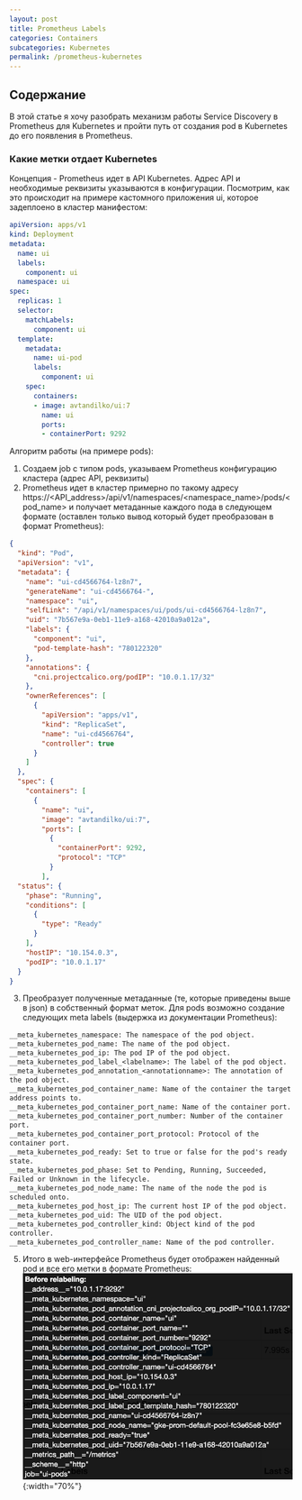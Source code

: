 ```yaml
---
layout: post
title: Prometheus Labels
categories: Containers
subcategories: Kubernetes
permalink: /prometheus-kubernetes
---
```


## Содержание

В этой статье я хочу разобрать механизм работы Service Discovery в Prometheus для Kubernetes и пройти путь от создания pod в Kubernetes до его появления в Prometheus.

### Какие метки отдает Kubernetes

Концепция - Prometheus идет в API Kubernetes. Адрес API и необходимые реквизиты указываются в конфигурации. Посмотрим, как это происходит на примере кастомного приложения ui, которое задеплоено в кластер манифестом:

```yaml
apiVersion: apps/v1
kind: Deployment
metadata:
  name: ui
  labels:
    component: ui
  namespace: ui
spec:
  replicas: 1
  selector:
    matchLabels:
      component: ui
  template:
    metadata:
      name: ui-pod
      labels:
        component: ui
    spec:
      containers:
      - image: avtandilko/ui:7
        name: ui
        ports:
        - containerPort: 9292
```

Алгоритм работы (на примере pods):

1. Создаем job с типом pods, указываем Prometheus конфигурацию кластера (адрес API, реквизиты)
2. Prometheus идет в кластер примерно по такому адресу https://<API_address>/api/v1/namespaces/<namespace_name>/pods/<pod_name> и получает метаданные каждого пода в следующем формате (оставлен только вывод который будет преобразован в формат Prometheus):

```json
{
  "kind": "Pod",
  "apiVersion": "v1",
  "metadata": {
    "name": "ui-cd4566764-lz8n7",
    "generateName": "ui-cd4566764-",
    "namespace": "ui",
    "selfLink": "/api/v1/namespaces/ui/pods/ui-cd4566764-lz8n7",
    "uid": "7b567e9a-0eb1-11e9-a168-42010a9a012a",
    "labels": {
      "component": "ui",
      "pod-template-hash": "780122320"
    },
    "annotations": {
      "cni.projectcalico.org/podIP": "10.0.1.17/32"
    },
    "ownerReferences": [
      {
        "apiVersion": "apps/v1",
        "kind": "ReplicaSet",
        "name": "ui-cd4566764",
        "controller": true
      }
    ]
  },
  "spec": {
    "containers": [
      {
        "name": "ui",
        "image": "avtandilko/ui:7",
        "ports": [
          {
            "containerPort": 9292,
            "protocol": "TCP"
          }
        ],
  "status": {
    "phase": "Running",
    "conditions": [
      {
        "type": "Ready"
      }
    ],
    "hostIP": "10.154.0.3",
    "podIP": "10.0.1.17"
  }
}
```

3. Преобразует полученные метаданные (те, которые приведены выше в json) в собственный формат меток. Для pods возможно создание следующих meta labels (выдержка из документации Prometheus):
```
__meta_kubernetes_namespace: The namespace of the pod object.
__meta_kubernetes_pod_name: The name of the pod object.
__meta_kubernetes_pod_ip: The pod IP of the pod object.
__meta_kubernetes_pod_label_<labelname>: The label of the pod object.
__meta_kubernetes_pod_annotation_<annotationname>: The annotation of the pod object.
__meta_kubernetes_pod_container_name: Name of the container the target address points to.
__meta_kubernetes_pod_container_port_name: Name of the container port.
__meta_kubernetes_pod_container_port_number: Number of the container port.
__meta_kubernetes_pod_container_port_protocol: Protocol of the container port.
__meta_kubernetes_pod_ready: Set to true or false for the pod's ready state.
__meta_kubernetes_pod_phase: Set to Pending, Running, Succeeded, Failed or Unknown in the lifecycle.
__meta_kubernetes_pod_node_name: The name of the node the pod is scheduled onto.
__meta_kubernetes_pod_host_ip: The current host IP of the pod object.
__meta_kubernetes_pod_uid: The UID of the pod object.
__meta_kubernetes_pod_controller_kind: Object kind of the pod controller.
__meta_kubernetes_pod_controller_name: Name of the pod controller.
```

5. Итого в web-интерфейсе Prometheus будет отображен найденный pod и все его метки в формате Prometheus:
![prometheus-target](public/prometheus-target.png){:width="70%"}